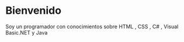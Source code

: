 # Bienvenido 

Soy un programador con conocimientos sobre
HTML , CSS , C# , Visual Basic.NET y Java




